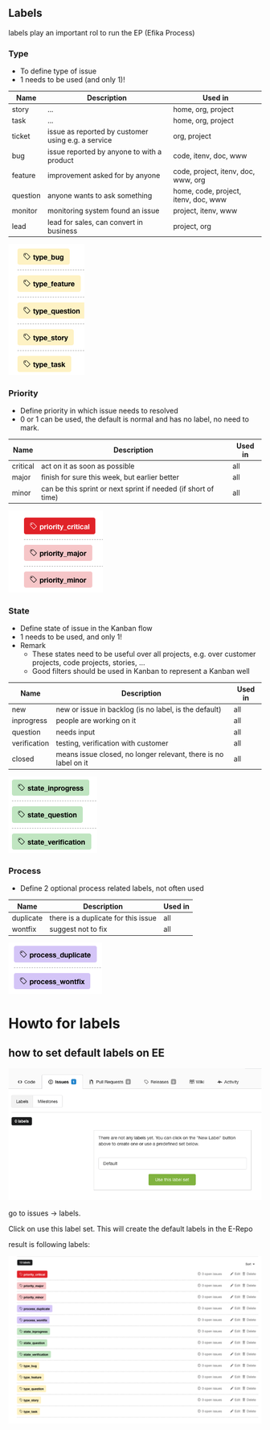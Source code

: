 ## Labels 

 labels play an important rol to run the EP (Efika Process)

### Type

- To define type of issue
- 1 needs to be used (and only 1)!

| Name | Description | Used in |
| ---- | ---- | ---- |
| story | ... | home, org, project |
| task | ... |  home, org, project |
| ticket | issue as reported by customer using e.g. a service | org, project |
| bug | issue reported by anyone to with a product | code, itenv, doc, www |
| feature | improvement asked for by anyone | code, project, itenv, doc, www, org |
| question | anyone wants to ask something | home, code, project, itenv, doc, www |
| monitor | monitoring system found an issue | project, itenv, www |
| lead | lead for sales, can convert in business | project, org |

![](type_labels.png)

### Priority

- Define priority in which issue needs to resolved
- 0 or 1 can be used, the default is normal and has no label, no need to mark.

| Name | Description | Used in |
| --- | --- | --- |
| critical | act on it as soon as possible | all |
| major | finish for sure this week, but earlier better | all |
| minor | can be this sprint or next sprint if needed (if short of time) | all |

![](prio_labels.png)


### State

- Define state of issue in the Kanban flow
- 1 needs to be used, and only 1!
- Remark
  - These states need to be useful over all projects, e.g. over customer projects, code projects, stories, ...
  - Good filters should be used in Kanban to represent a Kanban well

| Name | Description | Used in |
| --- | --- | --- |
| new | new or issue in backlog (is no label, is the default)| all |
| inprogress | people are working on it | all |
| question | needs input | all |
| verification | testing, verification with customer | all |
| closed | means issue closed, no longer relevant, there is no label on it | all |

![](state_labels.png)

### Process

- Define 2 optional process related labels, not often used

| Name | Description | Used in |
| --- | --- | --- |
| duplicate | there is a duplicate for this issue | all |
| wontfix | suggest not to fix | all |

![](process_labels.png)

# Howto for labels

## how to set default labels on EE

![](labels1.png)

go to issues -> labels.

Click on use this label set.
This will create the default labels in the E-Repo

result is following labels:

![](labels2.png)